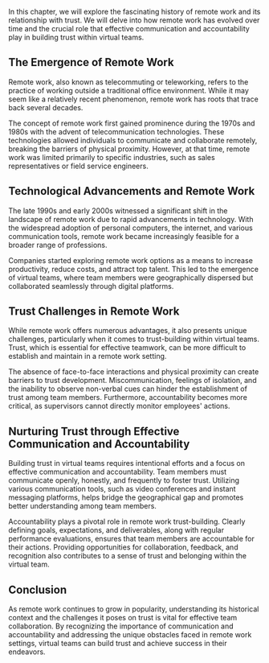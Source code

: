 
In this chapter, we will explore the fascinating history of remote work and its relationship with trust. We will delve into how remote work has evolved over time and the crucial role that effective communication and accountability play in building trust within virtual teams.

## The Emergence of Remote Work

Remote work, also known as telecommuting or teleworking, refers to the practice of working outside a traditional office environment. While it may seem like a relatively recent phenomenon, remote work has roots that trace back several decades.

The concept of remote work first gained prominence during the 1970s and 1980s with the advent of telecommunication technologies. These technologies allowed individuals to communicate and collaborate remotely, breaking the barriers of physical proximity. However, at that time, remote work was limited primarily to specific industries, such as sales representatives or field service engineers.

## Technological Advancements and Remote Work

The late 1990s and early 2000s witnessed a significant shift in the landscape of remote work due to rapid advancements in technology. With the widespread adoption of personal computers, the internet, and various communication tools, remote work became increasingly feasible for a broader range of professions.

Companies started exploring remote work options as a means to increase productivity, reduce costs, and attract top talent. This led to the emergence of virtual teams, where team members were geographically dispersed but collaborated seamlessly through digital platforms.

## Trust Challenges in Remote Work

While remote work offers numerous advantages, it also presents unique challenges, particularly when it comes to trust-building within virtual teams. Trust, which is essential for effective teamwork, can be more difficult to establish and maintain in a remote work setting.

The absence of face-to-face interactions and physical proximity can create barriers to trust development. Miscommunication, feelings of isolation, and the inability to observe non-verbal cues can hinder the establishment of trust among team members. Furthermore, accountability becomes more critical, as supervisors cannot directly monitor employees' actions.

## Nurturing Trust through Effective Communication and Accountability

Building trust in virtual teams requires intentional efforts and a focus on effective communication and accountability. Team members must communicate openly, honestly, and frequently to foster trust. Utilizing various communication tools, such as video conferences and instant messaging platforms, helps bridge the geographical gap and promotes better understanding among team members.

Accountability plays a pivotal role in remote work trust-building. Clearly defining goals, expectations, and deliverables, along with regular performance evaluations, ensures that team members are accountable for their actions. Providing opportunities for collaboration, feedback, and recognition also contributes to a sense of trust and belonging within the virtual team.

## Conclusion

As remote work continues to grow in popularity, understanding its historical context and the challenges it poses on trust is vital for effective team collaboration. By recognizing the importance of communication and accountability and addressing the unique obstacles faced in remote work settings, virtual teams can build trust and achieve success in their endeavors.
